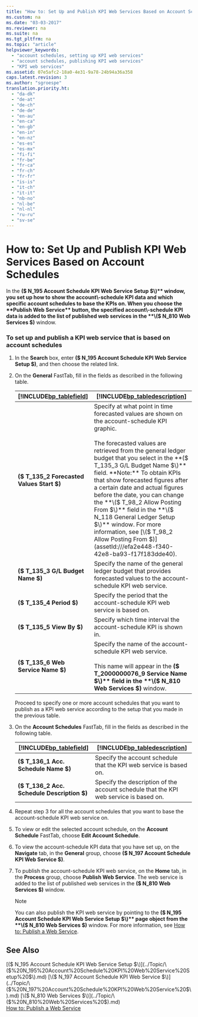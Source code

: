 ```yaml
---
title: "How to: Set Up and Publish KPI Web Services Based on Account Schedules"
ms.custom: na
ms.date: "03-03-2017"
ms.reviewer: na
ms.suite: na
ms.tgt_pltfrm: na
ms.topic: "article"
helpviewer_keywords: 
  - "account schedules, setting up KPI web services"
  - "account schedules, publishing KPI web services"
  - "KPI web services"
ms.assetid: 07e5afc2-18a0-4e31-9a78-24b94a36a358
caps.latest.revision: 3
ms.author: "sgroespe"
translation.priority.ht: 
  - "da-dk"
  - "de-at"
  - "de-ch"
  - "de-de"
  - "en-au"
  - "en-ca"
  - "en-gb"
  - "en-in"
  - "en-nz"
  - "es-es"
  - "es-mx"
  - "fi-fi"
  - "fr-be"
  - "fr-ca"
  - "fr-ch"
  - "fr-fr"
  - "is-is"
  - "it-ch"
  - "it-it"
  - "nb-no"
  - "nl-be"
  - "nl-nl"
  - "ru-ru"
  - "sv-se"
---
```

# How to: Set Up and Publish KPI Web Services Based on Account Schedules
In the **\($ N\_195 Account Schedule KPI Web Service Setup $\)** window, you set up how to show the account\-schedule KPI data and which specific account schedules to base the KPIs on. When you choose the **Publish Web Service** button, the specified account\-schedule KPI data is added to the list of published web services in the **\($ N\_810 Web Services $\)** window.  
  
### To set up and publish a KPI web service that is based on account schedules  
  
1.  In the **Search** box, enter **\($ N\_195 Account Schedule KPI Web Service Setup $\)**, and then choose the related link.  
  
2.  On the **General** FastTab, fill in the fields as described in the following table.  
  
    |[!INCLUDE[bp_tablefield](../ApplicationDesign/includes/bp_tablefield_md.md)]|[!INCLUDE[bp_tabledescription](../ApplicationDesign/includes/bp_tabledescription_md.md)]|  
    |---------------------------------|---------------------------------------|  
    |**\($ T\_135\_2 Forecasted Values Start $\)**|Specify at what point in time forecasted values are shown on the account\-schedule KPI graphic.<br /><br /> The forecasted values are retrieved from the general ledger budget that you select in the **\($ T\_135\_3 G\/L Budget Name $\)** field. **Note:**  To obtain KPIs that show forecasted figures after a certain date and actual figures before the date, you can change the **\($ T\_98\_2 Allow Posting From $\)** field in the **\($ N\_118 General Ledger Setup $\)** window. For more information, see [\($ T\_98\_2 Allow Posting From $\)](assetId:///efa2e448-f340-42e8-ba93-f17f183dde40).|  
    |**\($ T\_135\_3 G\/L Budget Name $\)**|Specify the name of the general ledger budget that provides forecasted values to the account\-schedule KPI web service.|  
    |**\($ T\_135\_4 Period $\)**|Specify the period that the account\-schedule KPI web service is based on.|  
    |**\($ T\_135\_5 View By $\)**|Specify which time interval the account\-schedule KPI is shown in.|  
    |**\($ T\_135\_6 Web Service Name $\)**|Specify the name of the account\-schedule KPI web service.<br /><br /> This name will appear in the **\($ T\_2000000076\_9 Service Name $\)** field in the **\($ N\_810 Web Services $\)** window.|  
  
     Proceed to specify one or more account schedules that you want to publish as a KPI web service according to the setup that you made in the previous table.  
  
3.  On the **Account Schedules** FastTab, fill in the fields as described in the following table.  
  
    |[!INCLUDE[bp_tablefield](../ApplicationDesign/includes/bp_tablefield_md.md)]|[!INCLUDE[bp_tabledescription](../ApplicationDesign/includes/bp_tabledescription_md.md)]|  
    |---------------------------------|---------------------------------------|  
    |**\($ T\_136\_1 Acc. Schedule Name $\)**|Specify the account schedule that the KPI web service is based on.|  
    |**\($ T\_136\_2 Acc. Schedule Description $\)**|Specify the description of the account schedule that the KPI web service is based on.|  
  
4.  Repeat step 3 for all the account schedules that you want to base the account\-schedule KPI web service on.  
  
5.  To view or edit the selected account schedule, on the **Account Schedule** FastTab, choose **Edit Account Schedule**.  
  
6.  To view the account\-schedule KPI data that you have set up, on the **Navigate** tab, in the **General** group, choose **\($ N\_197 Account Schedule KPI Web Service $\)**.  
  
7.  To publish the account\-schedule KPI web service, on the **Home** tab, in the **Process** group, choose **Publish Web Service**. The web service is added to the list of published web services in the **\($ N\_810 Web Services $\)** window.  
  
    > [!NOTE]  
    >  You can also publish the KPI web service by pointing to the **\($ N\_195 Account Schedule KPI Web Service Setup $\)** page object from the **\($ N\_810 Web Services $\)** window. For more information, see [How to: Publish a Web Service](../SetupAndAdministration/how-to-publish-a-web-service.md).  
  
## See Also  
 [\($ N\_195 Account Schedule KPI Web Service Setup $\)](../Topic/\($%20N_195%20Account%20Schedule%20KPI%20Web%20Service%20Setup%20$\).md)   
 [\($ N\_197 Account Schedule KPI Web Service $\)](../Topic/\($%20N_197%20Account%20Schedule%20KPI%20Web%20Service%20$\).md)   
 [\($ N\_810 Web Services $\)](../Topic/\($%20N_810%20Web%20Services%20$\).md)   
 [How to: Publish a Web Service](../SetupAndAdministration/how-to-publish-a-web-service.md)